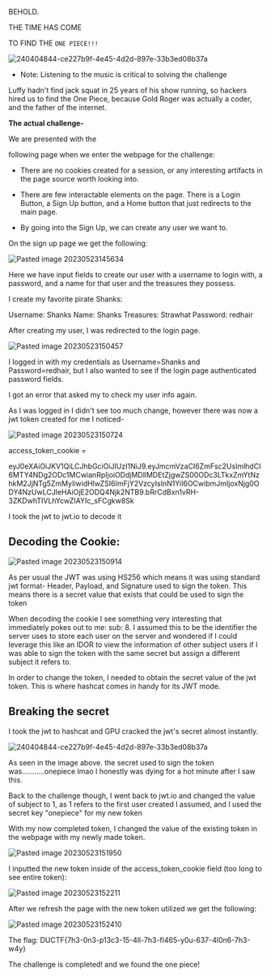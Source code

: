 BEHOLD.

THE TIME HAS COME

TO FIND THE `ONE PIECE!!!`


![240404844-ce227b9f-4e45-4d2d-897e-33b3ed08b37a](https://github.com/GoldenEmp3R0R/DownUnderCTF-2022-Write-Up/assets/125948172/d4730ad2-f3ab-4904-a1ff-97b18244bff1)




- Note: Listening to the music is critical to solving the challenge



Luffy hadn't find jack squat in 25 years of his show running, so hackers hired us to find the One Piece, because Gold Roger was actually a coder, and the father of the internet.



**The actual challenge-**

We are presented with the 

following page when we enter the webpage for the challenge:





- There are no cookies created for a session, or any interesting artifacts in the page source worth looking into. 

- There are few interactable elements on the page. There is a Login Button, a Sign Up button, and a Home button that just redirects to the main page.

- By going into the Sign Up, we can create any user we want to.




 On the sign up page we get the following:
 

![Pasted image 20230523145634](https://github.com/GoldenEmp3R0R/DownUnderCTF-2022-Write-Up/assets/125948172/7dabc6be-8855-4f2f-a8f1-3f0409078530)


Here we have input fields to create our user with a username to login with, a password, and a name for that user and the treasures they possess.

I create my favorite pirate  Shanks:

Username: Shanks
Name: Shanks
Treasures: Strawhat
Password: redhair


After creating my user, I was redirected to the login page.


![Pasted image 20230523150457](https://github.com/GoldenEmp3R0R/DownUnderCTF-2022-Write-Up/assets/125948172/001d9243-ca23-400c-a60a-1777de0160a8)


I logged in with my credentials as Username=Shanks and Password=redhair, but I also wanted to see if the login page authenticated password fields.

I got an error that asked my to check my user info again.


As I was logged in I didn't see too much change, however there was now a jwt token created for me I noticed- 


![Pasted image 20230523150724](https://github.com/GoldenEmp3R0R/DownUnderCTF-2022-Write-Up/assets/125948172/40d4b8b0-22d9-4d39-bf8f-4e4315646b8e)


access_token_cookie =

eyJ0eXAiOiJKV1QiLCJhbGciOiJIUzI1NiJ9.eyJmcmVzaCI6ZmFsc2UsImlhdCI6MTY4NDg2ODc1MCwianRpIjoiODdjMDllMDEtZjgwZS00ODc3LTkxZmYtNzhkM2JjNTg5ZmMyIiwidHlwZSI6ImFjY2VzcyIsInN1YiI6OCwibmJmIjoxNjg0ODY4NzUwLCJleHAiOjE2ODQ4Njk2NTB9.bRrCdBxn1vRH-3ZKDwhTIVLhYcwZIAYIc_sFCgkw8Sk


I took the jwt to jwt.io to decode it


## Decoding the Cookie:


![Pasted image 20230523150914](https://github.com/GoldenEmp3R0R/DownUnderCTF-2022-Write-Up/assets/125948172/143e32b8-0fc2-4e21-bf27-87c771725270)



As per usual the JWT was using HS256 which means it was using standard jwt format- Header, Payload, and Signature used to sign the token. This means there is a secret value that exists that could be used to sign the token


When decoding the cookie I see something very interesting that immediately pokes out to me: sub: 8. I assumed this to be the identifier the server uses to store each user on the server and wondered if I could leverage this like an IDOR to view the information of other subject users if I was able to sign the token with the same secret but assign a different subject it refers to. 


In order to change the token, I needed to obtain the secret value of the jwt token. This is where hashcat comes in handy for its JWT mode.


## Breaking the secret 

I took the jwt to hashcat and GPU cracked the jwt's secret almost instantly.


![240404844-ce227b9f-4e45-4d2d-897e-33b3ed08b37a](https://github.com/GoldenEmp3R0R/DownUnderCTF-2022-Write-Up/assets/125948172/de7bd6b2-3903-4ca7-9681-b93359111967)


As seen in the image above. the secret used to sign the token was...........onepiece lmao I honestly was dying for a hot minute after I saw this.


Back to the challenge though, I went back to jwt.io and changed the value of subject to 1, as 1 refers to the first user created I assumed, and I used the secret key "onepiece" for my new token 


With my now completed token, I changed the value of the existing token in the webpage with my newly made token.


![Pasted image 20230523151950](https://github.com/GoldenEmp3R0R/DownUnderCTF-2022-Write-Up/assets/125948172/d1f6a3b2-758c-48bd-91e9-804a778d0368)




I inputted the new token inside of the access_token_cookie field (too long to see entire token):


![Pasted image 20230523152211](https://github.com/GoldenEmp3R0R/DownUnderCTF-2022-Write-Up/assets/125948172/613db4fa-d2d8-4760-9a64-5dd5c7a13d80)



After we refresh the page with the new token utilized we get the following:


![Pasted image 20230523152410](https://github.com/GoldenEmp3R0R/DownUnderCTF-2022-Write-Up/assets/125948172/0c89d539-e60a-48f0-a586-eaff32ed5ecb)



The flag: DUCTF{7h3-0n3-p13c3-15-4ll-7h3-fl465-y0u-637-4l0n6-7h3-w4y}

The challenge is completed! and we found the one piece!











